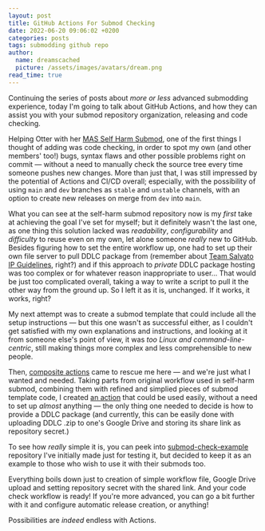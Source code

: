 ```yaml
---
layout: post
title: GitHub Actions For Submod Checking
date: 2022-06-20 09:06:02 +0200
categories: posts
tags: submodding github repo
author:
  name: dreamscached
  picture: /assets/images/avatars/dream.png
read_time: true
---
```


Continuing the series of posts about *more or less* advanced submodding 
experience, today I'm going to talk about GitHub Actions, and how they can
assist you with your submod repository organization, releasing and code 
checking.

Helping Otter with her [MAS Self Harm Submod][1], one of the first things I
thought of adding was code checking, in order to spot my own (and other
members' too!) bugs, syntax flaws and other possible problems right on commit
&mdash; without a need to manually check the source tree every time someone
pushes new changes. More than just that, I was still impressed by the potential
of Actions and CI/CD overall; especially, with the possibility of using `main`
and `dev` branches as `stable` and `unstable` channels, with an option to create
new releases on merge from `dev` into `main`.

What you can see at the self-harm submod repository now is my *first* take at
achieving the goal I've set for myself; but it definitely wasn't the last one, 
as one thing this solution lacked was *readability*, *configurability* and 
*difficulty* to reuse even on my own, let alone someone *really* new to GitHub. 
Besides figuring how to set the entire workflow up, one had to set up their own 
file server to pull DDLC package from (remember about 
[Team Salvato IP Guidelines][3], right?) and if this approach to *private*
DDLC package hosting was too complex or for whatever reason inappropriate to
user... That would be just too complicated overall, taking a way to write a
script to pull it the other way from the ground up. So I left it as it is,
unchanged. If it works, it works, right?

My next attempt was to create a submod template that could include all the setup
instructions &mdash; but this one wasn't as successful either, as I couldn't get 
satisfied with my own explanations and instructions, and looking at it from
someone else's point of view, it was *too Linux and command-line-centric*, still
making things more complex and less comprehensible to new people.

Then, [composite actions][2] came to rescue me here &mdash; and we're just what
I wanted and needed. Taking parts from original workflow used in self-harm
submod, combining them with refined and simplied pieces of submod template code,
I created [an action][4] that could be used easily, without a need to set up 
*almost* anything &mdash; the only thing one needed to decide is how to provide 
a DDLC package (and currently, this can be easily done with uploading DDLC .zip 
to one's Google Drive and storing its share link as repository secret.)

To see how *really* simple it is, you can peek into [submod-check-example][5]
repository I've initially made just for testing it, but decided to keep it as
an example to those who wish to use it with their submods too.

Everything boils down just to creation of simple workflow file, Google Drive
upload and setting repository secret with the shared link. And your code check
workflow is ready! If you're more advanced, you can go a bit further with it
and configure automatic release creation, or anything!

Possibilities are *indeed* endless with Actions.

[1]: https://github.com/my-otter-self/mas_selfharm
[2]: https://docs.github.com/en/actions/creating-actions/creating-a-composite-action
[3]: https://teamsalvato.com/ip-guidelines
[4]: https://github.com/friends-of-monika/submod-check-action
[5]: https://github.com/friends-of-monika/submod-check-example